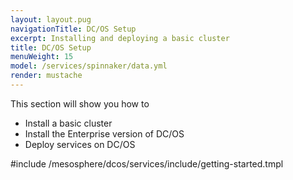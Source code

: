 ```yaml
---
layout: layout.pug
navigationTitle: DC/OS Setup
excerpt: Installing and deploying a basic cluster
title: DC/OS Setup
menuWeight: 15
model: /services/spinnaker/data.yml
render: mustache
---
```

This section will show you how to 
- Install a basic cluster
- Install the Enterprise version of DC/OS
- Deploy services on DC/OS

#include /mesosphere/dcos/services/include/getting-started.tmpl
